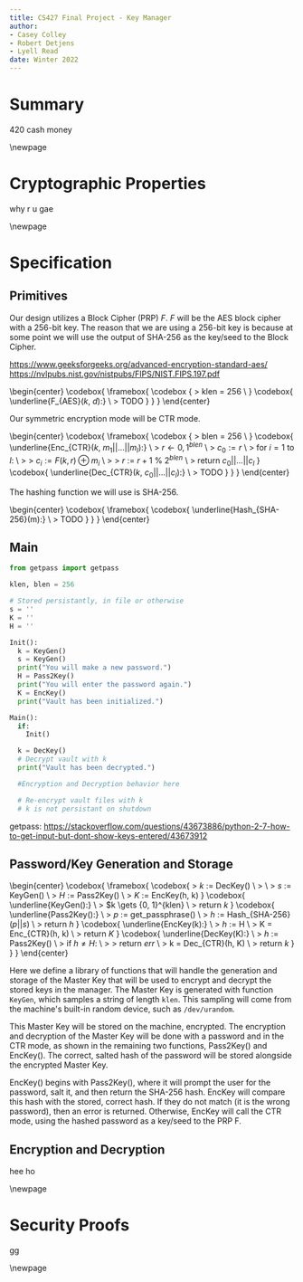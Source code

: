 ```yaml
---
title: CS427 Final Project - Key Manager
author:
- Casey Colley
- Robert Detjens
- Lyell Read
date: Winter 2022
---
```


# Summary

420 cash money

\newpage

# Cryptographic Properties

why r u gae

\newpage

# Specification

## Primitives

Our design utilizes a Block Cipher (PRP) $F$. $F$ will be the AES block cipher with a 256-bit key. The reason that we are using a 256-bit key is because at some point we will use the output of SHA-256 as the key/seed to the Block Cipher.

https://www.geeksforgeeks.org/advanced-encryption-standard-aes/
https://nvlpubs.nist.gov/nistpubs/FIPS/NIST.FIPS.197.pdf

\begin{center}
  \codebox{
    \framebox{
      \codebox {
        \> klen = 256 \\
      }
      \codebox{
        \underline{F_{AES}($k$, $d$):} \\
        \> TODO
      }
    }
  }
\end{center}

Our symmetric encryption mode will be CTR mode.

\begin{center}
  \codebox{
    \framebox{
      \codebox {
        \> blen = 256 \\
      }
      \codebox{
        \underline{Enc_{CTR}($k$, $m_1||...||m_l$):} \\
        \> $r \gets {0, 1}^{blen}$ \\
        \> $c_0 := r$ \\
        \> for $i = 1$ to $l$: \\
        \> \> $c_i := F(k, r) \oplus m_i$ \\
        \> \> $r$ := $r + 1$ \% $2^{blen}$ \\
        \> return $c_0 || ... || c_l$
      }
      \codebox{
        \underline{Dec_{CTR}($k$, $c_0||...||c_l$):} \\
        \> TODO
      }
    }
  }
\end{center}

The hashing function we will use is SHA-256.

\begin{center}
  \codebox{
    \framebox{
      \codebox{
        \underline{Hash_{SHA-256}(m):} \\
        \> TODO
      }
    }
  }
\end{center}

## Main

```py
from getpass import getpass

klen, blen = 256

# Stored persistantly, in file or otherwise
s = ''
K = ''
H = ''

Init():
  k = KeyGen()
  s = KeyGen()
  print("You will make a new password.")
  H = Pass2Key()
  print("You will enter the password again.")
  K = EncKey()
  print("Vault has been initialized.")

Main():
  if:
    Init()

  k = DecKey()
  # Decrypt vault with k
  print("Vault has been decrypted.")

  #Encryption and Decryption behavior here

  # Re-encrypt vault files with k
  # k is not persistant on shutdown

```

getpass: https://stackoverflow.com/questions/43673886/python-2-7-how-to-get-input-but-dont-show-keys-entered/43673912

## Password/Key Generation and Storage

\begin{center}
  \codebox{
    \framebox{
      \codebox{
        \> $k$ := DecKey() \\
        \> \\
        \> $s$ := KeyGen() \\
        \> $H$ := Pass2Key() \\
        \> $K$ := EncKey(h, k)
      }
      \codebox{
        \underline{KeyGen():} \\
        \> $k \gets {0, 1}^{klen} \\
        \> return $k$
      }
      \codebox{
        \underline{Pass2Key():} \\
        \> $p$ := get_passphrase() \\
        \> $h$ := Hash_{SHA-256}($p||s$) \\
        \> return $h$
      }
      \codebox{
        \underline{EncKey(k):} \\
        \> $h$ := H \\
        \> K = Enc_{CTR}(h, k) \\
        \> return $K$
      }
      \codebox{
        \underline{DecKey(K):} \\
        \> $h$ := Pass2Key() \\
        \> if $h \neq H$: \\
        \> \> return $err$ \\
        \> k = Dec_{CTR}(h, K) \\
        \> return $k$
      }
    }
  }
\end{center}

Here we define a library of functions that will handle the generation and storage of the Master Key that will be used to encrypt and decrypt the stored keys in the manager. The Master Key is generated with function `KeyGen`, which samples a string of length `klen`. This sampling will come from the machine's built-in random device, such as `/dev/urandom`.

This Master Key will be stored on the machine, encrypted. The encryption and decryption of the Master Key will be done with a password and in the CTR mode, as shown in the remaining two functions, Pass2Key() and EncKey(). The correct, salted hash of the password will be stored alongside the encrypted Master Key. 

EncKey() begins with Pass2Key(), where it will prompt the user for the password, salt it, and then return the SHA-256 hash.  EncKey will compare this hash with the stored, correct hash. If they do not match (it is the wrong password), then an error is returned. Otherwise, EncKey will call the CTR mode, using the hashed password as a key/seed to the PRP F. 

## Encryption and Decryption

hee ho

\newpage

# Security Proofs

gg

\newpage
